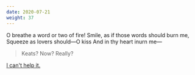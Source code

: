 ```yaml
---
date: 2020-07-21
weight: 37
---
```


<div class="verse">O breathe a word or two of fire!
        Smile, as if those words should burn me,
    Squeeze as lovers should—O kiss
        And in thy heart inurn me—</div>

> Keats? Now? Really?

<a class="pulse" href="/limerance">I can't help it.</a>
